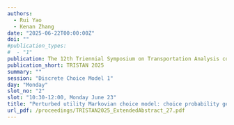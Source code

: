 ```yaml
---
authors:
  - Rui Yao
  - Kenan Zhang
date: "2025-06-22T00:00:00Z"
doi: ""
#publication_types:
#  - "1"
publication: The 12th Triennial Symposium on Transportation Analysis conference
publication_short: TRISTAN 2025
summary: ""
session: "Discrete Choice Model 1"
day: "Monday"
slot_no: "2"
slot: "10:30-12:00, Monday June 23"
title: "Perturbed utility Markovian choice model: choice probability generation function and estimation"
url_pdf: /proceedings/TRISTAN2025_ExtendedAbstract_27.pdf
---
```


